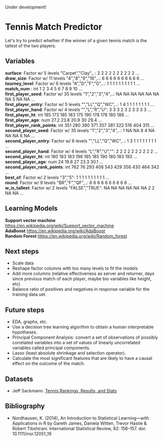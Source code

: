 Under development!

# Tennis Match Predictor
Let's try to predict whether if the winner of a given tennis match is the tallest of the two players.

## Variables
**surface**: Factor w/ 5 levels "Carpet","Clay",..: 2 2 2 2 2 2 2 2 2 2 ...  
**draw_size**: Factor w/ 11 levels "4","8","9","16",..: 6 6 6 6 6 6 6 6 6 6 ...  
**tourney_level**: Factor w/ 6 levels "A","D","F","G",..: 1 1 1 1 1 1 1 1 1 1 ...  
**match_num** : int  1 2 3 4 5 6 7 8 9 10 ...  
**first_player_seed**: Factor w/ 35 levels "1","2","3","4",..: NA NA NA NA NA NA NA 5 NA NA ...  
**first_player_entry**: Factor w/ 5 levels "","LL","Q","WC",..: 1 4 1 1 1 1 1 1 1 1 ...  
**first_player_hand**: Factor w/ 4 levels "","L","R","U": 3 3 3 2 3 2 3 3 3 3 ...  
**first_player_ht**: int  185 173 185 183 175 190 178 178 180 188 ...  
**first_player_age**: num  27.2 23.8 20.9 30 29.4 ...  
**first_player_rank_points**: int  351 280 380 371 357 381 322 516 404 315 ...  
**second_player_seed**: Factor w/ 35 levels "1","2","3","4",..: 1 NA NA 8 4 NA NA NA 6 NA ...  
**second_player_entry**: Factor w/ 6 levels "","LL","Q","WC",..: 1 3 1 1 1 1 1 1 1 1 ...  
**second_player_hand**: Factor w/ 4 levels "L","R","U","": 2 2 2 2 2 2 2 2 2 2 ...  
**second_player_ht**: int  180 183 183 196 185 185 190 180 183 193 ...  
**second_player_age**: num  24 19.8 27 23.3 30.1 ...  
**second_player_rank_points**: int  762 76 293 408 543 429 356 430 464 342 ...  
**best_of**: Factor w/ 2 levels "3","5": 1 1 1 1 1 1 1 1 1 1 ...  
**round**: Factor w/ 9 levels "BR","F","QF",..: 6 6 6 6 6 6 6 6 6 6 ...  
**w_is_tallest**: Factor w/ 2 levels "FALSE","TRUE": NA NA NA NA NA NA 2 2 NA NA ...

## Learning Models
**Support vector machine**  https://en.wikipedia.org/wiki/Support_vector_machine  
**AdaBoost** https://en.wikipedia.org/wiki/AdaBoost  
**Random Forest** https://en.wikipedia.org/wiki/Random_forest  


## Next steps
- Scale data
- Reshape factor columns with too many levels to fit the models
- Add more columns (relative effectiveness as server and returner, days since previous match of each player, maybe bio variables like height, etc)
- Balance ratio of positives and negatives in response variable for the training data set.

## Future steps
- EDA, graphs, etc.
- Use a decision tree learning algorithm to obtain a human interpretable hypotheses.
- Principal Component Analysis: convert a set of observations of possibly correlated variables into a set of values of linearly uncorrelated variables called principal components.
- Lasso (least absolute shrinkage and selection operator).
- Calculate the most significant features that are likely to have a causal effect on the outcome of the match.

## Datasets
- Jeff Sackmann. [Tennis Rankings, Results, and Stats](https://github.com/JeffSackmann)

## Bibliography
- Nordhausen, K. (2014), An Introduction to Statistical Learning—with Applications in R by Gareth James, Daniela Witten, Trevor Hastie & Robert Tibshirani. International Statistical Review, 82: 156–157. doi: 10.1111/insr.12051_19

